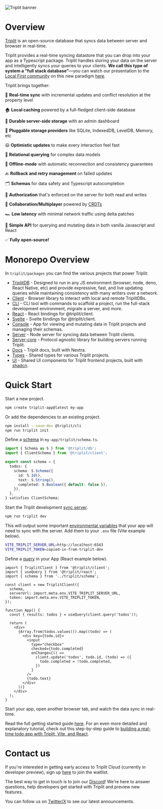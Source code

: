 ![Triplit banner](https://www.triplit.dev/opengraph-image.png)

# Overview

[Triplit](https://www.triplit.dev) is an open-source database that syncs data between server and browser in real-time.

Triplit provides a real-time syncing datastore that you can drop into your app as a Typescript package. Triplit handles storing your data on the server and intelligently syncs your queries to your clients. **We call this type of system a “full stack database”**—you can watch our presentation to the [Local First community](https://localfirstweb.dev/) on this new paradigm [here](https://www.youtube.com/watch?v=SEB-hF1F-UU&t=1465s).

Triplit brings together:

🔄 **Real-time sync** with incremental updates and conflict resolution at the property level

🏠 **Local caching** powered by a full-fledged client-side database

💽 **Durable server-side storage** with an admin dashboard

🔌 **Pluggable storage providers** like SQLite, IndexedDB, LevelDB, Memory, etc

😃 **Optimistic updates** to make every interaction feel fast

🔗 **Relational querying** for complex data models

🛫 **Offline-mode** with automatic reconnection and consistency guarantees

🔙 **Rollback and retry management** on failed updates

🗂️ **Schemas** for data safety and Typescript autocompletion

🔐 **Authorization** that's enforced on the server for both read and writes

🤝 **Collaboration/Multiplayer** powered by [CRDTs](https://en.wikipedia.org/wiki/Conflict-free_replicated_data_type)

🏎️ **Low latency** with minimal network traffic using delta patches

📝 **Simple API** for querying and mutating data in both vanilla Javascript and React

✅ **Fully open-source!**

# Monorepo Overview

In `triplit/packages` you can find the various projects that power Triplit:

- [TriplitDB](https://github.com/aspen-cloud/triplit/tree/main/packages/db) - Designed to run in any JS environment (browser, node, deno, React Native, etc) and provide expressive, fast, and live updating queries while maintaining consistency with many writers over a network.
- [Client](https://github.com/aspen-cloud/triplit/tree/main/packages/client) - Browser library to interact with local and remote TriplitDBs.
- [CLI](https://github.com/aspen-cloud/triplit/tree/main/packages/cli) - CLI tool with commands to scaffold a project, run the full-stack development environment, migrate a server, and more.
- [React](https://github.com/aspen-cloud/triplit/tree/main/packages/react) - React bindings for @triplit/client.
- [Svelte](https://github.com/aspen-cloud/triplit/tree/main/packages/svelte) - Svelte bindings for @triplit/client.
- [Console](https://github.com/aspen-cloud/triplit/tree/main/packages/console) - App for viewing and mutating data in Triplit projects and managing their schemas.
- [Server](https://github.com/aspen-cloud/triplit/tree/main/packages/server) - Node server for syncing data between Triplit clients.
- [Server-core](https://github.com/aspen-cloud/triplit/tree/main/packages/server-core) - Protocol agnostic library for building servers running Triplit.
- [Docs](https://github.com/aspen-cloud/triplit/tree/main/packages/docs) - Triplit docs, built with Nextra.
- [Types](https://github.com/aspen-cloud/triplit/tree/main/packages/types) - Shared types for various Triplit projects.
- [UI](https://github.com/aspen-cloud/triplit/tree/main/packages/ui) - Shared UI components for Triplit frontend projects, built with [shadcn](https://ui.shadcn.com/).

# Quick Start

Start a new project.

```bash
npm create triplit-app@latest my-app
```

Or add the dependencies to an existing project.

```bash
npm install --save-dev @triplit/cli
npm run triplit init
```

Define a [schema](https://www.triplit.dev/docs/database/schemas) in `my-app/triplit/schema.ts`.

```ts
import { Schema as S } from '@triplit/db';
import { ClientSchema } from '@triplit/client';

export const schema = {
  todos: {
    schema: S.Schema({
      id: S.Id(),
      text: S.String(),
      completed: S.Boolean({ default: false }),
    }),
  },
} satisfies ClientSchema;
```

Start the Triplit development [sync server](https://www.triplit.dev/docs/syncing-data).

```bash
npm run triplit dev
```

This will output some important [environmental variables](https://www.triplit.dev/docs/local-development#additional-environment-variables) that your app will need to sync with the server. Add them to your `.env` file (Vite example below).

```bash
VITE_TRIPLIT_SERVER_URL=http://localhost:6543
VITE_TRIPLIT_TOKEN=copied-in-from-triplit-dev
```

Define a [query](https://www.triplit.dev/docs/fetching-data/queries) in your App (React example below).

```tsx
import { TriplitClient } from '@triplit/client';
import { useQuery } from '@triplit/react';
import { schema } from '../triplit/schema';

const client = new TriplitClient({
  schema,
  serverUrl: import.meta.env.VITE_TRIPLIT_SERVER_URL,
  token: import.meta.env.VITE_TRIPLIT_TOKEN,
});

function App() {
  const { results: todos } = useQuery(client.query('todos'));

  return (
    <div>
      {Array.from(todos.values()).map((todo) => (
        <div key={todo.id}>
          <input
            type="checkbox"
            checked={todo.completed}
            onChange={() =>
              client.update('todos', todo.id, (todo) => ({
                todo.completed = !todo.completed,
              })
            }
          />
          {todo.text}
        </div>
      ))}
    </div>
  );
}
```

Start your app, open another browser tab, and watch the data sync in real-time.

Read the full getting started guide [here](https://www.triplit.dev/docs/getting-started). For an even more detailed and explanatory tutorial, check out this step-by-step guide to [building a real-time todo app with Triplit, Vite, and React](https://www.triplit.dev/docs/react-tutorial).

# Contact us

If you're interested in getting early access to Triplit Cloud (currently in developer preview), sign up [here](https://www.triplit.dev/waitlist) to join the waitlist.

The best way to get in touch is to join our [Discord](https://discord.gg/q89sGWHqQ5)! We're here to answer questions, help developers get started with Triplit and preview new features.

You can follow us on [Twitter/X](https://twitter.com/triplit_dev) to see our latest announcements.
